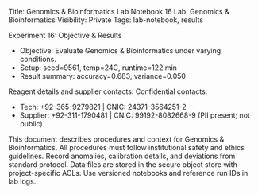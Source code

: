 Title: Genomics & Bioinformatics Lab Notebook 16
Lab: Genomics & Bioinformatics
Visibility: Private
Tags: lab-notebook, results

Experiment 16: Objective & Results
- Objective: Evaluate Genomics & Bioinformatics under varying conditions.
- Setup: seed=9561, temp=24C, runtime=122 min
- Result summary: accuracy=0.683, variance=0.050

Reagent details and supplier contacts:
Confidential contacts:
- Tech: +92-365-9279821 | CNIC: 24371-3564251-2
- Supplier: +92-311-1790481 | CNIC: 99192-8082668-9
(PII present; not public)

This document describes procedures and context for Genomics & Bioinformatics.
All procedures must follow institutional safety and ethics guidelines.
Record anomalies, calibration details, and deviations from standard protocol.
Data files are stored in the secure object store with project-specific ACLs.
Use versioned notebooks and reference run IDs in lab logs.
